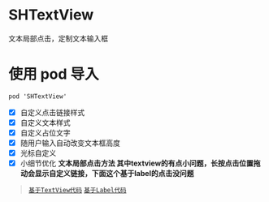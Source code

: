 # SHTextView
文本局部点击，定制文本输入框

# 使用 pod 导入

```
pod 'SHTextView'
```

- [x] 自定义点击链接样式
- [x] 自定义文本样式
- [x] 自定义占位文字
- [x] 随用户输入自动改变文本框高度
- [x] 光标自定义
- [x] 小细节优化
**文本局部点击方法 其中textview的有点小问题，长按点击位置拖动会显示自定义链接，下面这个基于label的点击没问题**
>[`基于TextView代码`](https://github.com/CCSH/SHTextView)
>[`基于Label代码`](https://github.com/CCSH/SHLabel)
